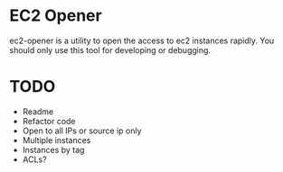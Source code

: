 EC2 Opener
==========

ec2-opener is a utility to open the access to ec2 instances  rapidly. You should
only use this tool for developing or debugging.

TODO
====

* Readme
* Refactor code
* Open to all IPs or source ip only
* Multiple instances
* Instances by tag
* ACLs?
